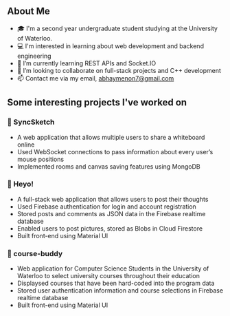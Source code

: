 ## About Me
- 🎓 I'm a second year undergraduate student studying at the University of Waterloo.
- 💻 I'm interested in learning about web development and backend engineering
- 🌱 I’m currently learning REST APIs and Socket.IO
- 👯 I’m looking to collaborate on full-stack projects and C++ development
- 📫 Contact me via my email, abhaymenon7@gmail.com

## Some interesting projects I've worked on

### 🎨 SyncSketch
  - A web application that allows multiple users to share a whiteboard online
  - Used WebSocket connections to pass information about every user’s mouse positions
  - Implemented rooms and canvas saving features using MongoDB

### 👋 Heyo!
  - A full-stack web application that allows users to post their thoughts
  - Used Firebase authentication for login and account registration
  - Stored posts and comments as JSON data in the Firebase realtime database
  - Enabled users to post pictures, stored as Blobs in Cloud Firestore
  - Built front-end using Material UI

### 🏫 course-buddy
  - Web application for Computer Science Students in the University of Waterloo to select university courses throughout their education
  - Displaysed courses that have been hard-coded into the program data
  - Stored user authentication information and course selections in Firebase realtime database
  - Built front-end using Material UI
